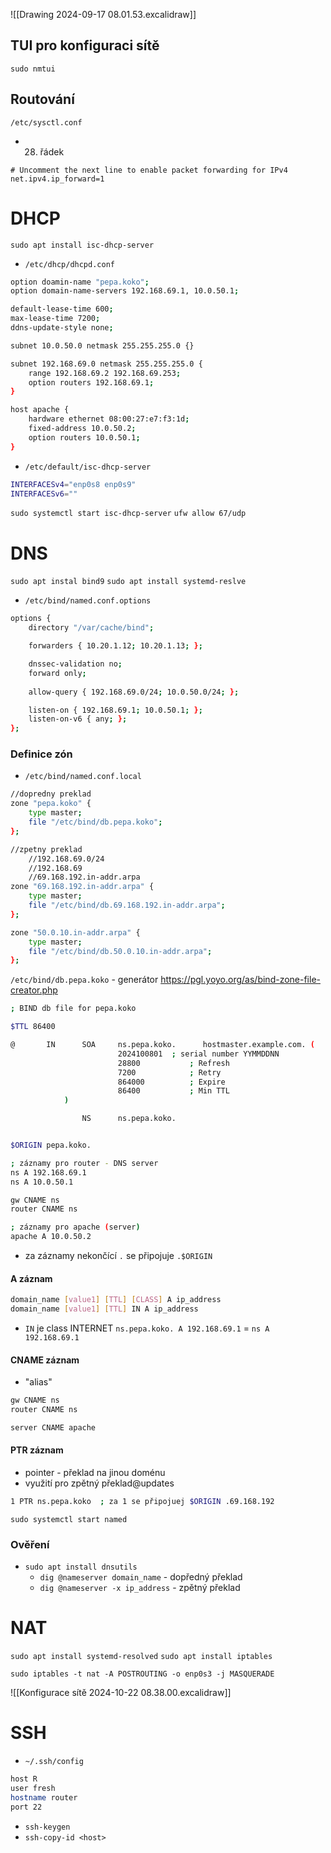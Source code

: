 ![[Drawing 2024-09-17 08.01.53.excalidraw]]

## TUI pro konfiguraci sítě
`sudo nmtui`

## Routování
`/etc/sysctl.conf`
- 28. řádek
```
# Uncomment the next line to enable packet forwarding for IPv4
net.ipv4.ip_forward=1
```


# DHCP
`sudo apt install isc-dhcp-server`
- `/etc/dhcp/dhcpd.conf`
```bash
option doamin-name "pepa.koko";
option domain-name-servers 192.168.69.1, 10.0.50.1;

default-lease-time 600;
max-lease-time 7200;
ddns-update-style none;

subnet 10.0.50.0 netmask 255.255.255.0 {}

subnet 192.168.69.0 netmask 255.255.255.0 {
	range 192.168.69.2 192.168.69.253;
	option routers 192.168.69.1;
}

host apache {
	hardware ethernet 08:00:27:e7:f3:1d;
	fixed-address 10.0.50.2;
	option routers 10.0.50.1;
}
```

- `/etc/default/isc-dhcp-server`
```bash
INTERFACESv4="enp0s8 enp0s9"
INTERFACESv6=""
```
`sudo systemctl start isc-dhcp-server`
`ufw allow 67/udp`

# DNS
`sudo apt instal bind9` `sudo apt install systemd-reslve`
- `/etc/bind/named.conf.options`
```bash
options {
	directory "/var/cache/bind";

	forwarders { 10.20.1.12; 10.20.1.13; };

	dnssec-validation no;
	forward only;
	
	allow-query { 192.168.69.0/24; 10.0.50.0/24; };

	listen-on { 192.168.69.1; 10.0.50.1; };
	listen-on-v6 { any; };
};
```

### Definice zón
- `/etc/bind/named.conf.local`
```bash
//dopredny preklad
zone "pepa.koko" {
	type master;
	file "/etc/bind/db.pepa.koko";
};

//zpetny preklad
	//192.168.69.0/24
	//192.168.69
	//69.168.192.in-addr.arpa
zone "69.168.192.in-addr.arpa" {
	type master;
	file "/etc/bind/db.69.168.192.in-addr.arpa";
};

zone "50.0.10.in-addr.arpa" {
	type master;
	file "/etc/bind/db.50.0.10.in-addr.arpa";
};
```

`/etc/bind/db.pepa.koko` - generátor https://pgl.yoyo.org/as/bind-zone-file-creator.php
```bash
; BIND db file for pepa.koko

$TTL 86400

@       IN      SOA     ns.pepa.koko.      hostmaster.example.com. (
                        2024100801	; serial number YYMMDDNN
                        28800           ; Refresh
                        7200            ; Retry
                        864000          ; Expire
                        86400           ; Min TTL
			)

                NS      ns.pepa.koko. 


$ORIGIN pepa.koko.

; záznamy pro router - DNS server
ns A 192.168.69.1
ns A 10.0.50.1

gw CNAME ns
router CNAME ns

; záznamy pro apache (server)
apache A 10.0.50.2
```

- za záznamy nekončící `.` se připojuje `.$ORIGIN`
#### A záznam
```bash
domain_name [value1] [TTL] [CLASS] A ip_address
domain_name [value1] [TTL] IN A ip_address
```
- `IN` je class INTERNET
`ns.pepa.koko. A 192.168.69.1` = `ns A 192.168.69.1`

#### CNAME záznam
- "alias"
```bash
gw CNAME ns
router CNAME ns

server CNAME apache
```

#### PTR záznam
- pointer - překlad na jinou doménu
- využití pro zpětný překlad@updates
```bash
1 PTR ns.pepa.koko  ; za 1 se připojuej $ORIGIN .69.168.192
```

`sudo systemctl start named`


### Ověření
- `sudo apt install dnsutils`
	- `dig @nameserver domain_name` - dopředný překlad
	- `dig @nameserver -x ip_address` - zpětný překlad

# NAT
`sudo apt install systemd-resolved`
`sudo apt install iptables`

`sudo iptables -t nat -A POSTROUTING -o enp0s3 -j MASQUERADE`

![[Konfigurace sítě 2024-10-22 08.38.00.excalidraw]]

# SSH
- `~/.ssh/config`
```bash
host R
user fresh
hostname router
port 22
```

- `ssh-keygen`
- `ssh-copy-id <host>`